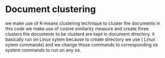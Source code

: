 # Document clustering
we make use of K-means clustering technique to cluster the documents
in this code we make use of cosine similarity measure and create three clusters 
the documents to be clusterd are kept in document directory.
it basically run on Linux sytem because to create directory we use ( Linux sytem commands)
and we change those commands to corresponding os system commands to run on any os.
